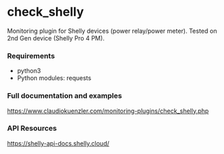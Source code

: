# check_shelly
Monitoring plugin for Shelly devices (power relay/power meter). Tested on 2nd Gen device (Shelly Pro 4 PM).

### Requirements
- python3
- Python modules: requests

### Full documentation and examples
https://www.claudiokuenzler.com/monitoring-plugins/check_shelly.php


### API Resources
https://shelly-api-docs.shelly.cloud/

